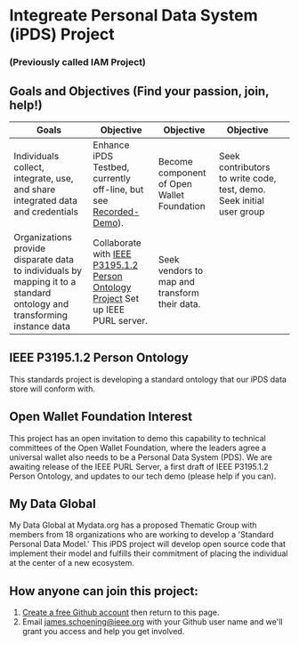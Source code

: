 # Integreate Personal Data System (iPDS) Project 
### (Previously called IAM Project)
## Goals and Objectives (Find your passion, join, help!)

| Goals | Objective | Objective | Objective |   |
| ----------------------------- | -------------| ----------|  ----------| ----------|
|Individuals collect, integrate, use, and share integrated data and credentials |Enhance iPDS Testbed, currently off-line, but see [Recorded-Demo](https://drive.google.com/file/d/1c95ESkIL5N5ASNZGza5TOg3okkfHBnUB/view)).  |Become component of Open Wallet Foundation |Seek contributors to write code, test, demo. Seek initial user group |
|Organizations provide disparate data to individuals by mapping it to a standard ontology and transforming instance data|Collaborate with [IEEE P3195.1.2 Person Ontology Project](https://opensource.ieee.org/person-ontology-group/person-ontology-project) Set up IEEE PURL server. |Seek vendors to map and transform their data. |

## IEEE P3195.1.2 Person Ontology
This standards project is developing a standard ontology that our iPDS data store will conform with. 
  
## Open Wallet Foundation Interest
This project has an open invitation to demo this capability to technical committees of the Open Wallet Foundation, where the leaders agree a universal wallet also needs to be a Personal Data System (PDS). We are awaiting release of the IEEE PURL Server, a first draft of IEEE P3195.1.2 Person Ontology, and updates to our tech demo (please help if you can). 

## My Data Global 
My Data Global at Mydata.org has a proposed Thematic Group with members from 18 organizations who are working to develop a 'Standard Personal Data Model.'   This iPDS project will develop open source code that implement their model and fulfills their commitment of placing the individual at the center of a new ecosystem. 



## How anyone can join this project:  
1. [Create a free Github account](https://github.com) then return to this page.
2. Email james.schoening@ieee.org with your Github user name and we'll grant you access and help you get involved.     



 

 

 

